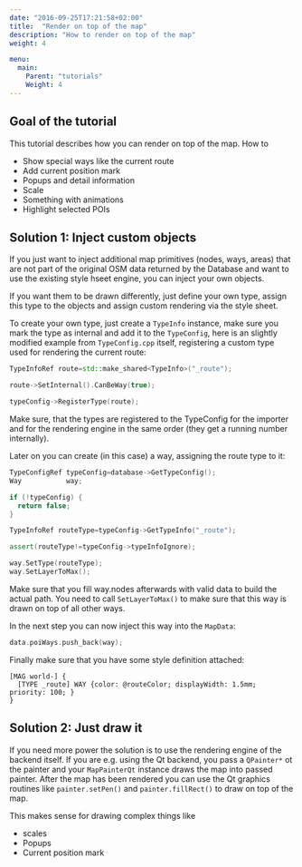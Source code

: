 ```yaml
---
date: "2016-09-25T17:21:58+02:00"
title:  "Render on top of the map"
description: "How to render on top of the map"
weight: 4

menu:
  main:
    Parent: "tutorials"
    Weight: 4
---
```


## Goal of the tutorial

This tutorial describes how you can render on top of the map. How to

* Show special ways like the current route
* Add current position mark
* Popups and detail information
* Scale
* Something with animations
* Highlight selected POIs

## Solution 1: Inject custom objects 

If you just want to inject additional map primitives (nodes, ways, areas)
that are not part of the original OSM data returned by the Database and want to
use the existing style hseet engine, you can inject your own objects.

If you want them to be drawn differently, just define your own type, assign this
type to the objects and assign custom rendering via the style sheet.

To create your own type, just create a `TypeInfo` instance, make sure you mark
the type as internal and add it to the `TypeConfig`, here is an slightly
modified example from `TypeConfig.cpp` itself, registering a custom type used
for rendering the current route:

```C++
TypeInfoRef route=std::make_shared<TypeInfo>("_route");

route->SetInternal().CanBeWay(true);

typeConfig->RegisterType(route);
```

Make sure, that the types are registered to the TypeConfig for the importer
and for the rendering engine in the same order (they get a running number
internally).

Later on you can create (in this case) a way, assigning the route type to it:

```C++
TypeConfigRef typeConfig=database->GetTypeConfig();
Way           way;

if (!typeConfig) {
  return false;
}

TypeInfoRef routeType=typeConfig->GetTypeInfo("_route");

assert(routeType!=typeConfig->typeInfoIgnore);

way.SetType(routeType);
way.SetLayerToMax();
```

Make sure that you fill way.nodes afterwards with valid data to build the actual
path. You need to call `SetLayerToMax()` to make sure that this way is drawn
on top of all other ways.

In the next step you can now inject this way into the `MapData`:

```C++
data.poiWays.push_back(way);
```
Finally make sure that you have some style definition attached:

```
[MAG world-] {
  [TYPE _route] WAY {color: @routeColor; displayWidth: 1.5mm; priority: 100; }
}
```

## Solution 2: Just draw it

If you need more power the solution is to use the rendering engine of the backend
itself. If you are e.g. using the Qt backend, you pass a `QPainter*` ot the
painter and your `MapPainterQt` instance draws the map into passed painter.
After the map has been rendered you can use the Qt graphics routines like
`painter.setPen()` and `painter.fillRect()` to draw on top of the map.

This makes sense for drawing complex things like

* scales
* Popups
* Current position mark
